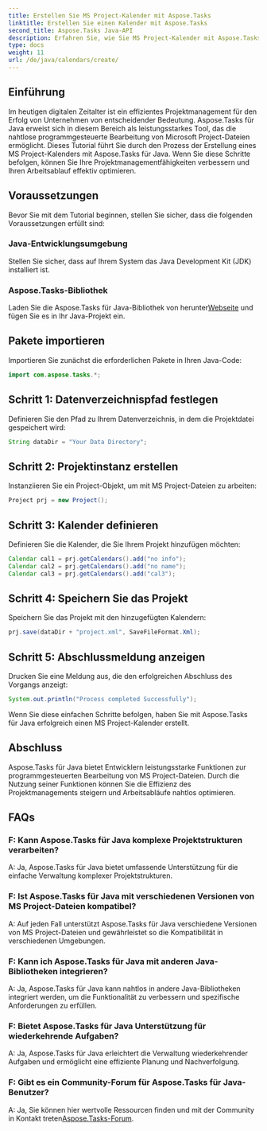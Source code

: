 ```yaml
---
title: Erstellen Sie MS Project-Kalender mit Aspose.Tasks
linktitle: Erstellen Sie einen Kalender mit Aspose.Tasks
second_title: Aspose.Tasks Java-API
description: Erfahren Sie, wie Sie MS Project-Kalender mit Aspose.Tasks für Java erstellen. Optimieren Sie das Projektmanagement ganz einfach.
type: docs
weight: 11
url: /de/java/calendars/create/
---
```

## Einführung
Im heutigen digitalen Zeitalter ist ein effizientes Projektmanagement für den Erfolg von Unternehmen von entscheidender Bedeutung. Aspose.Tasks für Java erweist sich in diesem Bereich als leistungsstarkes Tool, das die nahtlose programmgesteuerte Bearbeitung von Microsoft Project-Dateien ermöglicht. Dieses Tutorial führt Sie durch den Prozess der Erstellung eines MS Project-Kalenders mit Aspose.Tasks für Java. Wenn Sie diese Schritte befolgen, können Sie Ihre Projektmanagementfähigkeiten verbessern und Ihren Arbeitsablauf effektiv optimieren.
## Voraussetzungen
Bevor Sie mit dem Tutorial beginnen, stellen Sie sicher, dass die folgenden Voraussetzungen erfüllt sind:
### Java-Entwicklungsumgebung
Stellen Sie sicher, dass auf Ihrem System das Java Development Kit (JDK) installiert ist.
### Aspose.Tasks-Bibliothek
 Laden Sie die Aspose.Tasks für Java-Bibliothek von herunter[Webseite](https://releases.aspose.com/tasks/java/) und fügen Sie es in Ihr Java-Projekt ein.

## Pakete importieren
Importieren Sie zunächst die erforderlichen Pakete in Ihren Java-Code:
```java
import com.aspose.tasks.*;
```
## Schritt 1: Datenverzeichnispfad festlegen
Definieren Sie den Pfad zu Ihrem Datenverzeichnis, in dem die Projektdatei gespeichert wird:
```java
String dataDir = "Your Data Directory";
```
## Schritt 2: Projektinstanz erstellen
Instanziieren Sie ein Project-Objekt, um mit MS Project-Dateien zu arbeiten:
```java
Project prj = new Project();
```
## Schritt 3: Kalender definieren
Definieren Sie die Kalender, die Sie Ihrem Projekt hinzufügen möchten:
```java
Calendar cal1 = prj.getCalendars().add("no info");
Calendar cal2 = prj.getCalendars().add("no name");
Calendar cal3 = prj.getCalendars().add("cal3");
```
## Schritt 4: Speichern Sie das Projekt
Speichern Sie das Projekt mit den hinzugefügten Kalendern:
```java
prj.save(dataDir + "project.xml", SaveFileFormat.Xml);
```
## Schritt 5: Abschlussmeldung anzeigen
Drucken Sie eine Meldung aus, die den erfolgreichen Abschluss des Vorgangs anzeigt:
```java
System.out.println("Process completed Successfully");
```
Wenn Sie diese einfachen Schritte befolgen, haben Sie mit Aspose.Tasks für Java erfolgreich einen MS Project-Kalender erstellt.

## Abschluss
Aspose.Tasks für Java bietet Entwicklern leistungsstarke Funktionen zur programmgesteuerten Bearbeitung von MS Project-Dateien. Durch die Nutzung seiner Funktionen können Sie die Effizienz des Projektmanagements steigern und Arbeitsabläufe nahtlos optimieren.
## FAQs
### F: Kann Aspose.Tasks für Java komplexe Projektstrukturen verarbeiten?
A: Ja, Aspose.Tasks für Java bietet umfassende Unterstützung für die einfache Verwaltung komplexer Projektstrukturen.
### F: Ist Aspose.Tasks für Java mit verschiedenen Versionen von MS Project-Dateien kompatibel?
A: Auf jeden Fall unterstützt Aspose.Tasks für Java verschiedene Versionen von MS Project-Dateien und gewährleistet so die Kompatibilität in verschiedenen Umgebungen.
### F: Kann ich Aspose.Tasks für Java mit anderen Java-Bibliotheken integrieren?
A: Ja, Aspose.Tasks für Java kann nahtlos in andere Java-Bibliotheken integriert werden, um die Funktionalität zu verbessern und spezifische Anforderungen zu erfüllen.
### F: Bietet Aspose.Tasks für Java Unterstützung für wiederkehrende Aufgaben?
A: Ja, Aspose.Tasks für Java erleichtert die Verwaltung wiederkehrender Aufgaben und ermöglicht eine effiziente Planung und Nachverfolgung.
### F: Gibt es ein Community-Forum für Aspose.Tasks für Java-Benutzer?
 A: Ja, Sie können hier wertvolle Ressourcen finden und mit der Community in Kontakt treten[Aspose.Tasks-Forum](https://forum.aspose.com/c/tasks/15).